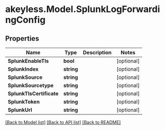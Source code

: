 # akeyless.Model.SplunkLogForwardingConfig

## Properties

Name | Type | Description | Notes
------------ | ------------- | ------------- | -------------
**SplunkEnableTls** | **bool** |  | [optional] 
**SplunkIndex** | **string** |  | [optional] 
**SplunkSource** | **string** |  | [optional] 
**SplunkSourcetype** | **string** |  | [optional] 
**SplunkTlsCertificate** | **string** |  | [optional] 
**SplunkToken** | **string** |  | [optional] 
**SplunkUrl** | **string** |  | [optional] 

[[Back to Model list]](../README.md#documentation-for-models) [[Back to API list]](../README.md#documentation-for-api-endpoints) [[Back to README]](../README.md)

